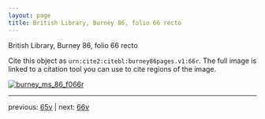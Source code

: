 ```yaml
---
layout: page
title: British Library, Burney 86, folio 66 recto
---
```


British Library, Burney 86, folio 66 recto

Cite this object as `urn:cite2:citebl:burney86pages.v1:66r`.  The full image is linked to a citation tool you can use to cite regions of the image.

[![burney_ms_86_f066r](http://www.homermultitext.org/iipsrv?IIIF=/project/homer/pyramidal/deepzoom/citebl/burney86imgs/v1/burney_ms_86_f066r.tif/full/800,/0/default.jpg)](http://www.homermultitext.org/ict2/?urn=urn:cite2:citebl:burney86imgs.v1:burney_ms_86_f066r) 

---

previous:  [65v](../65v/) | next: [66v](../66v/)